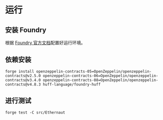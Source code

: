 # 运行

## **安装 Foundry**

根据 [Foundry 官方文档](https://getfoundry.sh/)配置好运行环境。

## **依赖安装**

```
forge install openzeppelin-contracts-05=OpenZeppelin/openzeppelin-contracts@v2.5.0 openzeppelin-contracts-06=OpenZeppelin/openzeppelin-contracts@v3.4.0 openzeppelin-contracts-08=OpenZeppelin/openzeppelin-contracts@v4.8.3 huff-language/foundry-huff
```

## **进行测试**

```
forge test -C src/Ethernaut 
```

